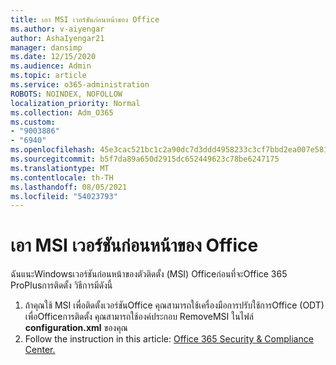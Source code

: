 ```yaml
---
title: เอา MSI เวอร์ชันก่อนหน้าของ Office
ms.author: v-aiyengar
author: AshaIyengar21
manager: dansimp
ms.date: 12/15/2020
ms.audience: Admin
ms.topic: article
ms.service: o365-administration
ROBOTS: NOINDEX, NOFOLLOW
localization_priority: Normal
ms.collection: Adm_O365
ms.custom:
- "9003886"
- "6940"
ms.openlocfilehash: 45e3cac521bc1c2a90dc7d3ddd4958233c3cf7bbd2ea007e581f343bca7b5631
ms.sourcegitcommit: b5f7da89a650d2915dc652449623c78be6247175
ms.translationtype: MT
ms.contentlocale: th-TH
ms.lasthandoff: 08/05/2021
ms.locfileid: "54023793"
---
```

# <a name="remove-prior-msi-versions-of-office"></a>เอา MSI เวอร์ชันก่อนหน้าของ Office

ฉันแนะWindowsเวอร์ชันก่อนหน้าของตัวติดตั้ง (MSI) Officeก่อนที่จะOffice 365 ProPlusการติดตั้ง วิธีการมีดังนี้

1. ถ้าคุณใช้ MSI เพื่อติดตั้งเวอร์ชันOffice คุณสามารถใช้เครื่องมือการปรับใช้การOffice (ODT) เพื่อOfficeการติดตั้ง คุณสามารถใช้องค์ประกอบ RemoveMSI ในไฟล์ **configuration.xml** ของคุณ
1. Follow the instruction in this article: [Office 365 Security & Compliance Center.](https://go.microsoft.com/fwlink/p/?linkid=2077143)